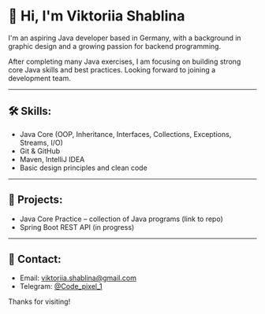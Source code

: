 # 👋 Hi, I'm Viktoriia Shablina

I'm an aspiring Java developer based in Germany, with a background in graphic design and a growing passion for backend programming.

After completing many Java exercises, I am focusing on building strong core Java skills and best practices. Looking forward to joining a development team.

---

## 🛠️ Skills:
- Java Core (OOP, Inheritance, Interfaces, Collections, Exceptions, Streams, I/O)
- Git & GitHub
- Maven, IntelliJ IDEA
- Basic design principles and clean code

---

## 📂 Projects:
- Java Core Practice – collection of Java programs (link to repo)
- Spring Boot REST API (in progress)

---

## 💬 Contact:
- Email: viktoriia.shablina@gmail.com  
- Telegram: [@Code_pixel_1](https://t.me/Code_pixel_1)

Thanks for visiting!
